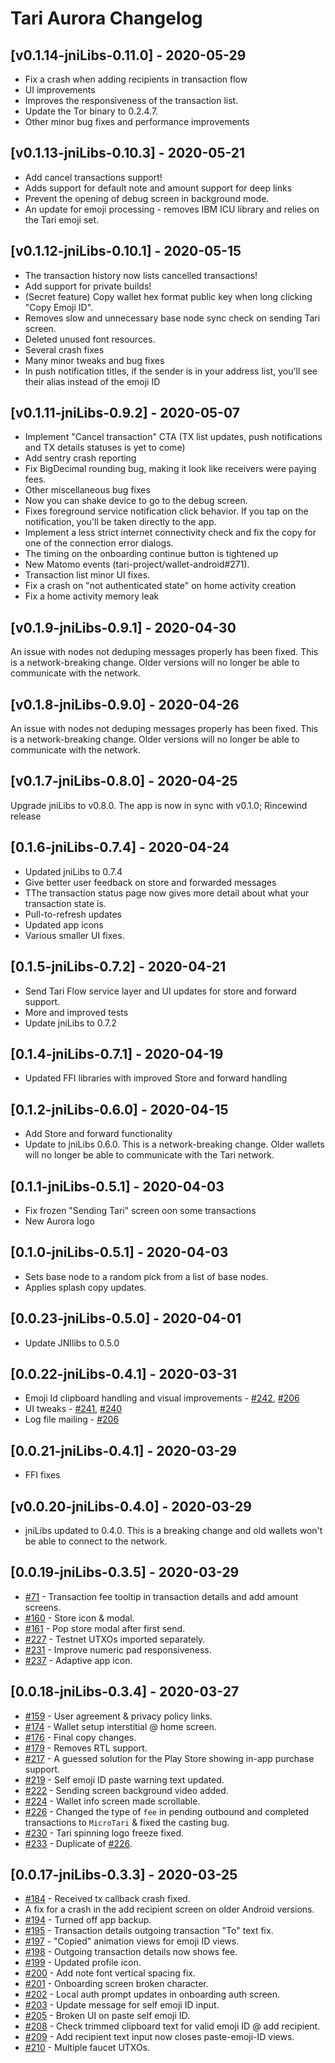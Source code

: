 [//]: # (TODO remove or update this file)

# Tari Aurora Changelog

## [v0.1.14-jniLibs-0.11.0] - 2020-05-29
* Fix a crash when adding recipients in transaction flow
* UI improvements
* Improves the responsiveness of the transaction list.
* Update the Tor binary to 0.2.4.7.
* Other minor bug fixes and performance improvements

## [v0.1.13-jniLibs-0.10.3] - 2020-05-21
* Add cancel transactions support!
* Adds support for default note and amount support for deep links
* Prevent the opening of debug screen in background mode.
* An update for emoji processing - removes IBM ICU library and relies on the Tari emoji set.

## [v0.1.12-jniLibs-0.10.1] - 2020-05-15
* The transaction history now lists cancelled transactions!
* Add support for private builds!
* (Secret feature) Copy wallet hex format public key when long clicking "Copy Emoji ID".
* Removes slow and unnecessary base node sync check on sending Tari screen.
* Deleted unused font resources.
* Several crash fixes
* Many minor tweaks and bug fixes
* In push notification titles, if the sender is in your address list, you'll see their alias instead of the emoji ID

## [v0.1.11-jniLibs-0.9.2] - 2020-05-07
* Implement "Cancel transaction" CTA (TX list updates, push notifications and TX details statuses is yet to come)
* Add sentry crash reporting
* Fix BigDecimal rounding bug, making it look like receivers were paying fees.
* Other miscellaneous bug fixes
* Now you can shake device to go to the debug screen.
* Fixes foreground service notification click behavior. If you tap on the notification, you'll be taken directly to the app.
* Implement a less strict internet connectivity check and fix the copy for one of the connection error dialogs.
* The timing on the onboarding continue button is tightened up
* New Matomo events (tari-project/wallet-android#271).
* Transaction list minor UI fixes.
* Fix a crash on "not authenticated state" on home activity creation
* Fix a home activity memory leak

## [v0.1.9-jniLibs-0.9.1] - 2020-04-30
An issue with nodes not deduping messages properly has been fixed.
This is a network-breaking change. Older versions will no longer be able to
communicate with the network.

## [v0.1.8-jniLibs-0.9.0] - 2020-04-26
An issue with nodes not deduping messages properly has been fixed.
This is a network-breaking change. Older versions will no longer be able to
communicate with the network.

## [v0.1.7-jniLibs-0.8.0] - 2020-04-25
Upgrade jniLibs to v0.8.0.
The app is now in sync with v0.1.0; Rincewind release

## [0.1.6-jniLibs-0.7.4] - 2020-04-24
- Updated jniLibs to 0.7.4
- Give better user feedback on store and forwarded messages
- TThe transaction status page now gives more detail about what your transaction state is.
- Pull-to-refresh updates
- Updated app icons
- Various smaller UI fixes.

## [0.1.5-jniLibs-0.7.2] - 2020-04-21
- Send Tari Flow service layer and UI updates for store and forward support.
- More and improved tests
- Update jniLibs to 0.7.2

## [0.1.4-jniLibs-0.7.1] - 2020-04-19
- Updated FFI libraries with improved Store and forward handling

## [0.1.2-jniLibs-0.6.0] - 2020-04-15
- Add Store and forward functionality
- Update to jniLibs 0.6.0. This is a network-breaking change. Older wallets will no longer be able to communicate with the Tari network.

## [0.1.1-jniLibs-0.5.1] - 2020-04-03
- Fix frozen "Sending Tari" screen oon some transactions
- New Aurora logo

## [0.1.0-jniLibs-0.5.1] - 2020-04-03
- Sets base node to a random pick from a list of base nodes.
- Applies splash copy updates.

## [0.0.23-jniLibs-0.5.0] - 2020-04-01
- Update JNIlibs to 0.5.0

## [0.0.22-jniLibs-0.4.1] - 2020-03-31
* Emoji Id clipboard handling and visual improvements - [#242](https://github.com/tari-project/wallet-android/issues/242), [#206](https://github.com/tari-project/wallet-android/issues/206)
* UI tweaks - [#241](https://github.com/tari-project/wallet-android/issues/241), [#240](https://github.com/tari-project/wallet-android/issues/240)
* Log file mailing - [#206](https://github.com/tari-project/wallet-android/issues/206)

## [0.0.21-jniLibs-0.4.1] - 2020-03-29
- FFI fixes

## [v0.0.20-jniLibs-0.4.0] - 2020-03-29
- jniLibs updated to 0.4.0. This is a breaking change and old wallets won't be able to connect to
  the network.

## [0.0.19-jniLibs-0.3.5] - 2020-03-29
- [#71](https://github.com/tari-project/wallet-android/issues/71) - Transaction fee tooltip in transaction details and add amount screens.
- [#160](https://github.com/tari-project/wallet-android/issues/160) - Store icon & modal.
- [#161](https://github.com/tari-project/wallet-android/issues/161) - Pop store modal after first send.
- [#227](https://github.com/tari-project/wallet-android/issues/227) - Testnet UTXOs imported separately.
- [#231](https://github.com/tari-project/wallet-android/issues/231) - Improve numeric pad responsiveness.
- [#237](https://github.com/tari-project/wallet-android/issues/237) - Adaptive app icon.

## [0.0.18-jniLibs-0.3.4] - 2020-03-27
- [#159](https://github.com/tari-project/wallet-android/issues/159) - User agreement & privacy policy links.
- [#174](https://github.com/tari-project/wallet-android/issues/174) - Wallet setup interstitial @ home screen.
- [#176](https://github.com/tari-project/wallet-android/issues/176) - Final copy changes.
- [#179](https://github.com/tari-project/wallet-android/issues/179) - Removes RTL support.
- [#217](https://github.com/tari-project/wallet-android/issues/217) - A guessed solution for the Play Store showing in-app purchase support.
- [#219](https://github.com/tari-project/wallet-android/issues/219) - Self emoji ID paste warning text updated.
- [#222](https://github.com/tari-project/wallet-android/issues/222) - Sending screen background video added.
- [#224](https://github.com/tari-project/wallet-android/issues/224) - Wallet info screen made scrollable.
- [#226](https://github.com/tari-project/wallet-android/issues/226) - Changed the type of `fee` in pending outbound and completed transactions to `MicroTari` & fixed the casting bug.
- [#230](https://github.com/tari-project/wallet-android/issues/230) - Tari spinning logo freeze fixed.
- [#233](https://github.com/tari-project/wallet-android/issues/233) - Duplicate of [#226](https://github.com/tari-project/wallet-android/issues/226).

## [0.0.17-jniLibs-0.3.3] - 2020-03-25
- [#184](https://github.com/tari-project/wallet-android/issues/184) - Received tx callback crash fixed.
- A fix for a crash in the add recipient screen on older Android versions.
- [#194](https://github.com/tari-project/wallet-android/issues/194) - Turned off app backup.
- [#195](https://github.com/tari-project/wallet-android/issues/195) - Transaction details outgoing transaction "To" text fix.
- [#197](https://github.com/tari-project/wallet-android/issues/197) - "Copied" animation views for emoji ID views.
- [#198](https://github.com/tari-project/wallet-android/issues/198) - Outgoing transaction details now shows fee.
- [#199](https://github.com/tari-project/wallet-android/issues/199) - Updated profile icon.
- [#200](https://github.com/tari-project/wallet-android/issues/200) - Add note font vertical spacing fix.
- [#201](https://github.com/tari-project/wallet-android/issues/201) - Onboarding screen broken character.
- [#202](https://github.com/tari-project/wallet-android/issues/202) - Local auth prompt updates in onboarding auth screen.
- [#203](https://github.com/tari-project/wallet-android/issues/203) - Update message for self emoji ID input.
- [#205](https://github.com/tari-project/wallet-android/issues/205) - Broken UI on paste self emoji ID.
- [#208](https://github.com/tari-project/wallet-android/issues/208) - Check trimmed clipboard text for valid emoji ID @ add recipient.
- [#209](https://github.com/tari-project/wallet-android/issues/209) - Add recipient text input now closes paste-emoji-ID views.
- [#210](https://github.com/tari-project/wallet-android/issues/210) - Multiple faucet UTXOs.
